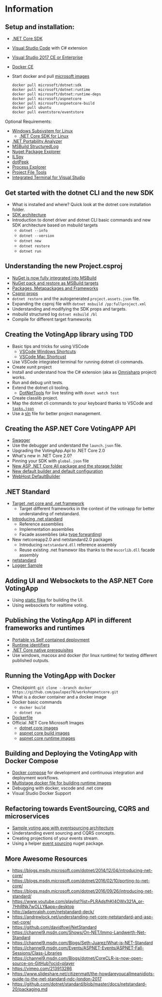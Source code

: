# Information

## Setup and installation:
* [.NET Core SDK](https://www.microsoft.com/net/download/core)
* [Visual Studio Code](https://code.visualstudio.com/) with C# extension 
* [Visual Studio 2017 CE or Enterprise](https://www.visualstudio.com/free-developer-offers/)
* [Docker CE](https://www.docker.com/community-edition#/download)
* Start docker and pull [microsoft images](https://hub.docker.com/r/microsoft/dotnet/)
    
    ```bash
    docker pull microsoft/dotnet:sdk
    docker pull microsoft/dotnet:runtime
    docker pull microsoft/dotnet:runtime-deps
    docker pull microsoft/aspnetcore
    docker pull microsoft/aspnetcore-build
    docker pull ubuntu
    docker pull eventstore/eventstore
    ```

Optional Requirements:
* [Windows Subsystem for Linux](https://msdn.microsoft.com/de-de/commandline/wsl/about)
    * [.NET Core SDK for Linux](https://www.microsoft.com/net/core#linuxubuntu)
* [.NET Portability Analyzer](http://vsixgallery.com/extension/55d15546-28ca-40dc-af23-dfa503e9c5fe/)
* [MSBuild StructuredLog](https://github.com/KirillOsenkov/MSBuildStructuredLog)
* [Nuget Package Explorer](https://github.com/NuGetPackageExplorer/NuGetPackageExplorer)
* [ILSpy](http://ilspy.net/)
* [dotPeek](https://www.jetbrains.com/decompiler/)
* [Process Explorer](https://docs.microsoft.com/en-us/sysinternals/downloads/process-explorer)
* [Project File Tools](https://marketplace.visualstudio.com/items?itemName=ms-madsk.ProjectFileTools)
* [Integrated Terminal for Visual Studio](https://marketplace.visualstudio.com/items?itemName=DanielGriffen.WhackWhackTerminal)

## Get started with the dotnet CLI and the new SDK
* What is installed and where? Quick look at the dotnet core installation folder.
* [SDK architecture](https://docs.microsoft.com/en-us/dotnet/core/tools/cli-msbuild-architecture)
* Introduction to donet driver and dotnet CLI basic commands and new SDK architecture based on msbuild targets 
    * `dotnet --info`
    * `dotnet --version`
    * `dotnet new`
    * `dotnet restore`
    * `dotnet run`

## Understanding the new Project.csproj
* [NuGet is now fully integrated into MSBuild](http://blog.nuget.org/20170316/NuGet-now-fully-integrated-into-MSBuild.html)
* [NuGet pack and restore as MSBuild targets](https://docs.microsoft.com/en-us/nuget/schema/msbuild-targets)
* [Packages, Metapackages and Frameworks](https://docs.microsoft.com/en-us/dotnet/core/packages)
* [Csproj props](https://docs.microsoft.com/en-us/dotnet/core/tools/project-json-to-csproj)
* `dotnet restore` and the autogenerated `project.assets.json` file.
* Expanding the csproj file with `dotnet msbuild /pp:fullproject.xml`
* Understanding and modifying the SDK props and targets.
* msbuild structured log `dotnet msbuild /bl`
* Compile for different target frameworks

## Creating the VotingApp library using TDD
* Basic tips and tricks for using VSCode
    * [VSCode Windows Shortcuts](https://code.visualstudio.com/shortcuts/keyboard-shortcuts-windows.pdf)
    * [VSCode Mac Shortcust](https://code.visualstudio.com/shortcuts/keyboard-shortcuts-macos.pdf)
* Use VSCode integrated terminal for running dotnet cli commands.
* Create xunit project
* Install and understand how the C# extension (aka as [Omnisharp](http://www.omnisharp.net/) project) works.
* Run and debug unit tests.
* Extend the dotnet cli tooling. 
    *  [DotNetTools](https://github.com/aspnet/DotNetTools) for live testing with `donet watch test`
* Create classlib project.
* Map the dotnet cli commands to your keyboard thanks to VSCode and [`tasks.json`](https://code.visualstudio.com/docs/editor/tasks)
* Use a [sln](https://docs.microsoft.com/en-us/dotnet/core/tools/dotnet-sln) file for better project management.

## Creating the ASP.NET Core VotingAPP API
* [Swagger](https://github.com/domaindrivendev/Swashbuckle.AspNetCore)
* Use the debugger and understand the `launch.json` file.
* Upgrading the VotingApp.Api to .NET Core 2.0
*   What's new in .NET Core 2.0?
*   Pinning your SDK with `global.json` file
*   [New ASP .NET Core All package and the storage folder](https://andrewlock.net/the-microsoft-aspnetcore-all-metapackage-is-huge-and-thats-awesome-thanks-to-the-net-core-runtime-store-2)
*   [New default builder and default configuration](https://andrewlock.net/exploring-program-and-startup-in-asp-net-core-2-preview1-2/)
*   [WebHost DefaultBuilder](https://github.com/aspnet/MetaPackages/blob/5a3ce9fd5d3ae7f6cf117d8f203a4242db6baece/src/Microsoft.AspNetCore/WebHost.cs) 

## .NET Standard
* [Target .net core and .net framework](https://docs.microsoft.com/en-us/dotnet/standard/frameworks)
    *  Target different frameworks in the context of the votinapp for better understanding of netstandard.
* [Introducing .net standard](https://docs.microsoft.com/en-us/dotnet/standard/library)
    *   Reference assemblies
    *   Implementation assemblies
    *   Facade assemblies (aka [type forwarding](https://blogs.msdn.microsoft.com/davbr/2009/09/30/type-forwarding/))  
*   New netcoreapp2.0 and netstandard2.0 packages
    *   Introducing `netstandard.dll` reference assembly
    *   Reuse existing .net framewor libs thanks to the `mscorlib.dll` facade assembly
* [netstandard](https://www.slideshare.net/PauLpez3/demystifying-net-standard-77852581)
* [Logger Sample](https://github.com/paulopez78/workshopnetcore/tree/netstandard/src/LegacyLoggingLib)

## Adding UI and Websockets to the ASP.NET Core VotingApp
*  Using [static files](https://docs.microsoft.com/en-us/aspnet/core/fundamentals/static-files) for building the UI.
*  Using websockets for realtime voting.

## Publishing the VotingApp API in different frameworks and runtimes
*   [Portable vs Self contained deployment](https://docs.microsoft.com/en-us/dotnet/core/deploying/index)
*   [Runtime identifiers](https://docs.microsoft.com/en-us/dotnet/core/rid-catalog)
*   [.NET Core native prerequisites](https://github.com/dotnet/core/blob/master/Documentation/prereqs.md)
*   Use windows, macosx and docker (for linux runtime) for testing different published outputs.

## Running the VotingApp with Docker
*   Checkpoint: `git clone --branch docker https://github.com/paulopez78/workshopnetcore.git`
*   What is a docker container and a docker image
*   Docker basic commands
    * `docker build`
    * `dotnet run`
*   [Dockerfile](https://docs.docker.com/engine/reference/builder/)
*   Official .NET Core Microsoft Images
    * [dotnet core images](https://hub.docker.com/r/microsoft/dotnet/)
    * [aspnet core build images](https://hub.docker.com/r/microsoft/aspnetcore-build/)
    * [aspnet core runtime images](https://hub.docker.com/r/microsoft/aspnetcore/)

## Building and Deploying the VotingApp with Docker Compose
*   [Docker compose](https://docs.docker.com/compose/) for development and continuous integration and deployment workflows.
*   [Multistage docker file for building runtime images](https://docs.docker.com/engine/userguide/eng-image/multistage-build/)
*   Debugging with docker, vscode and .net core
*   Visual Studio Docker Support

## Refactoring towards EventSourcing, CQRS and microservices
*  [Sample voting app with eventsourcing architecture](https://github.com/paulopez78/workshopnetcore/tree/eventsourcing)
*   Understanding event sourcing and CQRS concepts.
*   Creating projections of your events stream.
*   Using a helper [event sourcing](https://github.com/netcorebcn/easyeventsourcing) nuget package.

## More Awesome Resources
* <https://blogs.msdn.microsoft.com/dotnet/2014/12/04/introducing-net-core/>
* <https://blogs.msdn.microsoft.com/dotnet/2016/02/10/porting-to-net-core/>
* <https://blogs.msdn.microsoft.com/dotnet/2016/09/26/introducing-net-standard/>
* <https://www.youtube.com/playlist?list=PLRAdsfhKI4OWx321A_pr-7HhRNk7wOLLY&app=desktop>
* <http://adamralph.com/netstandard-deck/>
* <https://andrewlock.net/understanding-net-core-netstandard-and-asp-net-core/>
* <https://github.com/davidfowl/NetStandard>
* <https://channel9.msdn.com/Shows/On-NET/Immo-Landwerth-Net-Standard>
* <https://channel9.msdn.com/Blogs/Seth-Juarez/What-is-NET-Standard>
* <https://channel9.msdn.com/Events/ASPNET-Events/ASPNET-Fall-Sessions/Class-Libraries>
* <https://channel9.msdn.com/Blogs/dotnet/CoreCLR-is-now-open-source-on-GitHub?ocid=player>
* <https://vimeo.com/213913286>
* <https://www.slideshare.net/citizenmatt/the-howdareyoucallmeanidiots-guide-to-the-net-standard-ndc-london-2017>
* <https://github.com/dotnet/standard/blob/master/docs/netstandard-20/packaging.md>